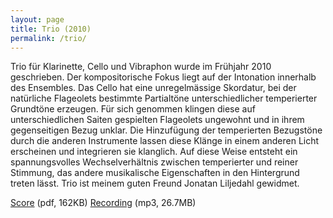 ```yaml
---
layout: page
title: Trio (2010)
permalink: /trio/
---
```


Trio für Klarinette, Cello und Vibraphon wurde im Frühjahr 2010 geschrieben. Der kompositorische Fokus liegt auf der Intonation innerhalb des Ensembles. Das Cello hat eine unregelmässige Skordatur, bei der natürliche Flageolets bestimmte Partialtöne unterschiedlicher temperierter Grundtöne erzeugen. Für sich genommen klingen diese auf unterschiedlichen Saiten gespielten Flageolets ungewohnt und in ihrem gegenseitigen Bezug unklar. Die Hinzufügung der temperierten Bezugstöne durch die anderen Instrumente lassen diese Klänge in einem anderen Licht erscheinen und integrieren sie klanglich. Auf diese Weise entsteht ein spannungsvolles Wechselverhältnis zwischen temperierter und reiner Stimmung, das andere musikalische Eigenschaften in den Hintergrund treten lässt. Trio ist meinem guten Freund Jonatan Liljedahl gewidmet.

[Score](https://www.dropbox.com/s/8459led94f27u1q/fredrik_wallberg_trio2010.pdf?dl=0) (pdf, 162KB)
[Recording](https://www.dropbox.com/s/8459led94f27u1q/fredrik_wallberg_trio2010.pdf?dl=0) (mp3, 26.7MB)

